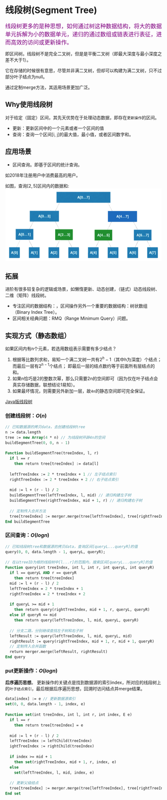 # 线段树(Segment Tree)

<font color=purple size=4>
线段树更多的是种思想，如何通过树这种数据结构，将大的数据单元拆解为小的数据单元，递归的通过数组或链表进行表征，进而高效的访问或更新操作。
</font>

即区间树。线段树不是完全二叉树，但是是平衡二叉树（即最大深度与最小深度之差不大于1）。

它在存储的时候很有意思，尽管并非满二叉树，但却可以构建为满二叉树，只不过部分叶子结点为null。

通过定制merge方法，其适用场景更加广泛。

## Why使用线段树

对于给定（固定）区间，其先天优势在于处理动态数据，即存在`更新操作`的区间。

- 更新：更新区间中的一个元素或者一个区间的值
- 查询：查询一个区间[i, j]的最大值，最小值，或者区间数字和。

## 应用场景

- 区间查询。即基于区间的统计查询。

如2018年注册用户中消费最高的用户。

如图，查询$[2, 5]$区间内的数据和:
![线段树求和示意图](./imgs/segment-tree-add.png)

## 拓展

进阶有很多较复杂的逻辑或场景，如懒惰更新、动态创建，（链式）动态线段树、二维（矩阵）线段树。

- 专注区间的数据结构：，区间操作另外一个重要的数据结构：树状数组（Binary Index Tree）。
- 区间相关经典问题：RMQ（Range Minimum Query）问题。

## 实现方式（静态数组）

如果区间内有n个元素，若选用数组表示需要有多少结点？

1. 根据等比数列求和，易知一个满二叉树一共有$2^h-1$（其中h为深度）个结点；而最后一层有$2^{h-1}$个结点；
即最后一层的结点数约等于前面所有层结点的和。
2. 如果n恰巧是2的整数次幂，那么只需要2n的空间即可（因为仅在叶子结点会真实存储数据，联想结论1易知）。
3. 如果最坏情况，则需要另外新加一层，故`4n`的静态空间即可完全保证。

[Java版线段树](https://github.com/vfa25/dataStructure-algorithm/blob/master/datastructure/src/segtree/SegmentTree.java)

### 创建线段树：$O(n)$

```pascal
// 已知数据源的拷贝data，去创建线段树tree
n := data.length
tree := new Array(4 * n) // 为线段树开辟4n的空间
buildSegmentTree(0, 0, n - 1)

Function buildSegmentTree(treeIndex, l, r)
  if l == r
    then return tree[treeIndex] := data[l]
  
  leftTreeIndex := 2 * treeIndex + 1 // 左子结点索引
  rightTreeIndex := 2 * treeIndex + 2 // 右子结点索引

  mid := l + (r - l) / 2
  buildSegmentTree(leftTreeIndex, l, mid) // 递归构建左子树
  buildSegmentTree(rightTreeIndex, mid + 1, r) // 递归构建右子树

  // 定制传入合并方法
  tree[treeIndex] := merger.merge(tree[leftTreeIndex], tree[rightTreeIndex])
End buildSegmentTree
```

### 区间查询：$O(logn)$

```pascal
// 已知线段树tree和数据源的拷贝data，查询区间[queryL...queryR]的值
query(0, 0, data.length - 1, queryL, queryR);

// 在以treeID为根的线段树中[l...r]的范围内，搜索区间[queryL...queryR]的值
Function query(int treeIndex, int l, int r, int queryL, int queryR)
  if l == queryL AND r == queryR
    then return tree[treeIndex]
  mid := l + (r - l) / 2
  leftTreeIndex = 2 * treeIndex + 1
  rightTreeIndex = 2 * treeIndex + 2

  if queryL >= mid + 1
    then return query(rightTreeIndex, mid + 1, r, queryL, queryR)
  else if queryR <= mid
    then return query(leftTreeIndex, l, mid, queryL, queryR)

  // 分支二路，分别继续查找左子树和右子树
  leftResult := query(leftTreeIndex, l, mid, queryL, mid)
  rightResult := query(rightTreeIndex, mid + 1, r, mid + 1, queryR)
  // 定制传入合并函数
  return merger.merge(leftResult, rightResult)
End query
```

### put更新操作：$O(logn)$

**后序遍历思想**。
更新操作的关键点是找到数据源的索引index，所对应的线段树上的`叶子结点索引`，最后根据后序遍历思想，回溯时访问结点并merge结果。

```pascal
data[index] := e // 更新数据源索引
set(0, 0, data.length - 1, index, e)

Function set(int treeIndex, int l, int r, int index, E e)
  if l == r
    then return tree[treeIndex] = e

  mid := l + (r - l) / 2
  leftTreeIndex := leftChild(treeIndex)
  ightTreeIndex := rightChild(treeIndex)

  if index >= mid + 1
    then set(rightTreeIndex, mid + 1, r, index, e)
  else
    set(leftTreeIndex, l, mid, index, e)

  // 更新父级结点
  tree[treeIndex] := merger.merge(tree[leftTreeIndex], tree[rightTreeIndex])
End set
```
